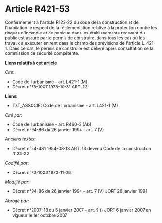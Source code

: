 # Article R421-53

Conformément à l'article R123-22 du code de la construction et de l'habitation  le respect de la réglementation relative à la
protection contre les risques d'incendie et de panique dans les établissements recevant du public est assuré par le permis de
construire, dans tous les cas où les travaux à exécuter entrent dans le champ des prévisions de l'article L. 421-1. Dans ce
cas, le permis de construire est délivré après consultation de la commission de sécurité compétente.

**Liens relatifs à cet article**

_Cite_:

  - Code de l'urbanisme - art. L421-1 (M)
  - Décret n°73-1007 1973-10-31 ART. 22

**Liens**:

  - TXT_ASSOCIE: Code de l'urbanisme - art. L421-1 (M)

_Cité par_:

  - Code de l'urbanisme - art. R460-3 (Ab)
  - Décret n°94-86 du 26 janvier 1994 - art. 7 (V)

_Anciens textes_:

  - Décret n°54-481 1954-08-13 ART. 13 devenu Code de la construction R123-22

_Codifié par_:

  - Décret n°73-1023 1973-11-08

_Modifié par_:

  - Décret n°94-86 du 26 janvier 1994 - art. 7 (V) JORF 28 janvier 1994

_Abrogé par_:

  - Décret n°2007-18 du 5 janvier 2007 - art. 9 () JORF 6 janvier 2007 en vigueur le 1er octobre 2007
